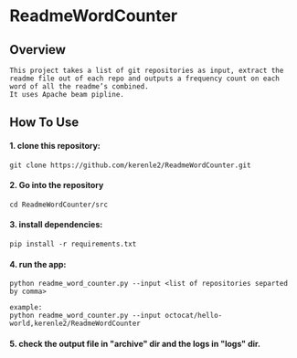 # ReadmeWordCounter
## Overview
    
    This project takes a list of git repositories as input, extract the readme file out of each repo and outputs a frequency count on each word of all the readme’s combined.
    It uses Apache beam pipline.
## How To Use
#### 1. clone this repository:
    git clone https://github.com/kerenle2/ReadmeWordCounter.git
#### 2. Go into the repository
    cd ReadmeWordCounter/src
#### 3. install dependencies:
    pip install -r requirements.txt
#### 4. run the app:
    python readme_word_counter.py --input <list of repositories separted by comma>
    
    example:
    python readme_word_counter.py --input octocat/hello-world,kerenle2/ReadmeWordCounter
    
#### 5. check the output file in "archive" dir and the logs in "logs" dir.
    